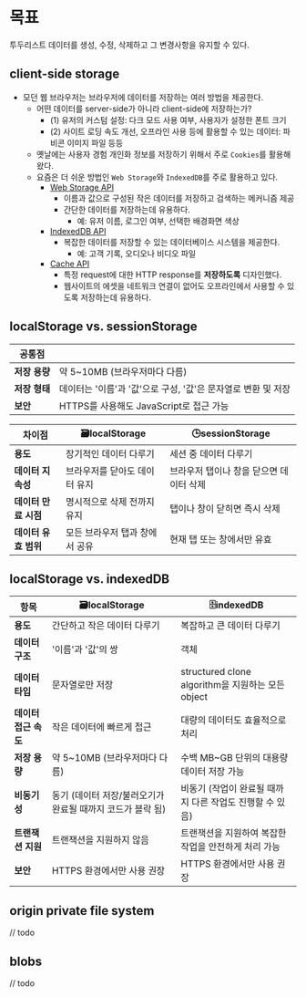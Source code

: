# 목표

투두리스트 데이터를 생성, 수정, 삭제하고 그 변경사항을 유지할 수 있다.

## client-side storage

- 모던 웹 브라우저는 브라우저에 데이터를 저장하는 여러 방법을 제공한다.
  - 어떤 데이터를 server-side가 아니라 client-side에 저장하는가?
    - (1) 유저의 커스텀 설정: 다크 모드 사용 여부, 사용자가 설정한 폰트 크기
    - (2) 사이트 로딩 속도 개선, 오프라인 사용 등에 활용할 수 있는 데이터: 파비콘 이미지 파일 등등
  - 옛날에는 사용자 경험 개인화 정보를 저장하기 위해서 주로 `Cookies`를 활용해왔다.
  - 요즘은 더 쉬운 방법인 `Web Storage`와 `IndexedDB`를 주로 활용하고 있다.
    - [Web Storage API](https://developer.mozilla.org/en-US/docs/Web/API/Web_Storage_API)
      - 이름과 값으로 구성된 작은 데이터를 저장하고 검색하는 메커니즘 제공
      - 간단한 데이터를 저장하는데 유용하다.
        - 예: 유저 이름, 로그인 여부, 선택한 배경화면 색상
    - [IndexedDB API](https://developer.mozilla.org/en-US/docs/Web/API/IndexedDB_API)
      - 복잡한 데이터를 저장할 수 있는 데이터베이스 시스템을 제공한다.
        - 예: 고객 기록, 오디오나 비디오 파일
    - [Cache API](https://developer.mozilla.org/en-US/docs/Web/API/Cache)
      - 특정 request에 대한 HTTP response를 **저장하도록** 디자인했다.
      - 웹사이트의 에셋을 네트워크 연결이 없어도 오프라인에서 사용할 수 있도록 저장하는데 유용하다.

## localStorage vs. sessionStorage

| **공통점**    |                                                               |
| ------------- | ------------------------------------------------------------- |
| **저장 용량** | 약 5~10MB (브라우저마다 다름)                                 |
| **저장 형태** | 데이터는 '이름'과 '값'으로 구성, '값'은 문자열로 변환 및 저장 |
| **보안**      | HTTPS를 사용해도 JavaScript로 접근 가능                       |

| **차이점**           | **🗃️localStorage**             | **🕒sessionStorage**                    |
| -------------------- | ------------------------------ | --------------------------------------- |
| **용도**             | 장기적인 데이터 다루기         | 세션 중 데이터 다루기                   |
| **데이터 지속성**    | 브라우저를 닫아도 데이터 유지  | 브라우저 탭이나 창을 닫으면 데이터 삭제 |
| **데이터 만료 시점** | 명시적으로 삭제 전까지 유지    | 탭이나 창이 닫히면 즉시 삭제            |
| **데이터 유효 범위** | 모든 브라우저 탭과 창에서 공유 | 현재 탭 또는 창에서만 유효              |

## localStorage vs. indexedDB

| **항목**             | **🗃️localStorage**                                         | **🗄️indexedDB**                                          |
| -------------------- | ---------------------------------------------------------- | -------------------------------------------------------- |
| **용도**             | 간단하고 작은 데이터 다루기                                | 복잡하고 큰 데이터 다루기                                |
| **데이터 구조**      | '이름'과 '값'의 쌍                                         | 객체                                                     |
| **데이터 타입**      | 문자열로만 저장                                            | structured clone algorithm을 지원하는 모든 object        |
| **데이터 접근 속도** | 작은 데이터에 빠르게 접근                                  | 대량의 데이터도 효율적으로 처리                          |
| **저장 용량**        | 약 5~10MB (브라우저마다 다름)                              | 수백 MB~GB 단위의 대용량 데이터 저장 가능                |
| **비동기성**         | 동기 (데이터 저장/불러오기가 완료될 때까지 코드가 블락 됨) | 비동기 (작업이 완료될 때까지 다른 작업도 진행할 수 있음) |
| **트랜잭션 지원**    | 트랜잭션을 지원하지 않음                                   | 트랜잭션을 지원하여 복잡한 작업을 안전하게 처리 가능     |
| **보안**             | HTTPS 환경에서만 사용 권장                                 | HTTPS 환경에서만 사용 권장                               |

## origin private file system

// todo

## blobs

// todo
